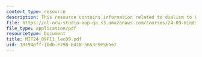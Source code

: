 ```yaml
---
content_type: resource
description: This resource contains information related to dualism to behaviorism.
file: https://ol-ocw-studio-app-qa.s3.amazonaws.com/courses/24-09-minds-and-machines-fall-2011/19194eff1bdbe7986418b653c9e56a67_MIT24_09F11_lec09.pdf
file_type: application/pdf
resourcetype: Document
title: MIT24_09F11_lec09.pdf
uid: 19194eff-1bdb-e798-6418-b653c9e56a67
---
```

